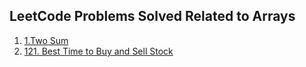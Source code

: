 <h2>LeetCode Problems Solved Related to Arrays</h2>
<ol>
  <li><a href="https://leetcode.com/problems/two-sum/">1.Two Sum</a></li>
  <li><a href="https://leetcode.com/problems/best-time-to-buy-and-sell-stock/">121. Best Time to Buy and Sell Stock</a></li>
  </ol>
